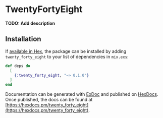 # TwentyFortyEight

**TODO: Add description**

## Installation

If [available in Hex](https://hex.pm/docs/publish), the package can be installed
by adding `twenty_forty_eight` to your list of dependencies in `mix.exs`:

```elixir
def deps do
  [
    {:twenty_forty_eight, "~> 0.1.0"}
  ]
end
```

Documentation can be generated with [ExDoc](https://github.com/elixir-lang/ex_doc)
and published on [HexDocs](https://hexdocs.pm). Once published, the docs can
be found at [https://hexdocs.pm/twenty_forty_eight](https://hexdocs.pm/twenty_forty_eight).

